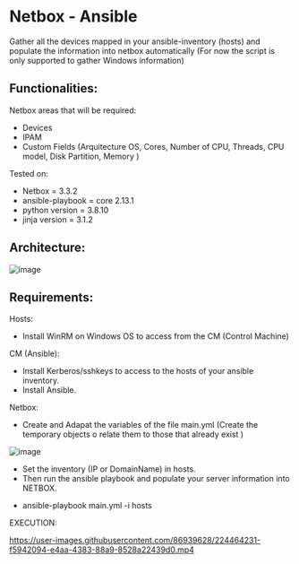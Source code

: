 # Netbox - Ansible

Gather all the devices mapped in your ansible-inventory (hosts) and populate the information into netbox automatically
(For now the script is only supported to gather Windows information)

## Functionalities:
Netbox areas that will be required:
- Devices
- IPAM
- Custom Fields (Arquitecture OS, Cores, Number of CPU, Threads, CPU model, Disk Partition, Memory )

Tested on:
- Netbox = 3.3.2
- ansible-playbook = core 2.13.1
- python version = 3.8.10
- jinja version = 3.1.2

## Architecture:
![image](https://user-images.githubusercontent.com/86939628/224460873-fbf4040f-dc70-4729-8ad1-43bf1a8864d3.png)

## Requirements:
Hosts:
  - Install WinRM on Windows OS to access from the CM (Control Machine)

CM (Ansible):
  - Install Kerberos/sshkeys to access to the hosts of your ansible inventory.
  - Install Ansible.
  
Netbox:
  - Create and Adapat the variables of the file main.yml (Create the temporary objects o relate them to those that already exist
 )
  
![image](https://user-images.githubusercontent.com/86939628/224463483-bfe48c3f-af41-47ad-80ed-95021e0f2ecd.png)
 
  - Set the inventory (IP or DomainName) in hosts.
  - Then run the ansible playbook and populate your server information into NETBOX.
  * ansible-playbook main.yml -i hosts

EXECUTION:

https://user-images.githubusercontent.com/86939628/224464231-f5942094-e4aa-4383-88a9-8528a22439d0.mp4


  
  
